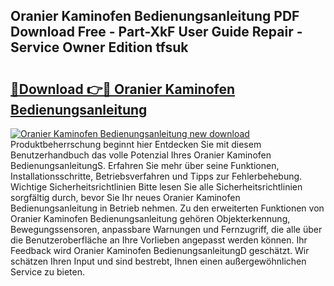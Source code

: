 ## Oranier Kaminofen Bedienungsanleitung PDF Download Free - Part-XkF User Guide Repair - Service Owner Edition tfsuk

# <h2><a href="http://df4wm19.blite.top/?on=Oranier+Kaminofen+Bedienungsanleitung">🔗Download 👉🔴 Oranier Kaminofen Bedienungsanleitung</a></h2>

[![Oranier Kaminofen Bedienungsanleitung new download](https://i.imgur.com/lujVjoI.png)](http://df4wm19.blite.top/?on=Oranier+Kaminofen+Bedienungsanleitung)
Produktbeherrschung beginnt hier Entdecken Sie mit diesem Benutzerhandbuch das volle Potenzial Ihres Oranier Kaminofen BedienungsanleitungS. Erfahren Sie mehr über seine Funktionen, Installationsschritte, Betriebsverfahren und Tipps zur Fehlerbehebung. Wichtige Sicherheitsrichtlinien Bitte lesen Sie alle Sicherheitsrichtlinien sorgfältig durch, bevor Sie Ihr neues Oranier Kaminofen Bedienungsanleitung in Betrieb nehmen. Zu den erweiterten Funktionen von Oranier Kaminofen Bedienungsanleitung gehören Objekterkennung, Bewegungssensoren, anpassbare Warnungen und Fernzugriff, die alle über die Benutzeroberfläche an Ihre Vorlieben angepasst werden können. Ihr Feedback wird Oranier Kaminofen BedienungsanleitungD geschätzt. Wir schätzen Ihren Input und sind bestrebt, Ihnen einen außergewöhnlichen Service zu bieten.
